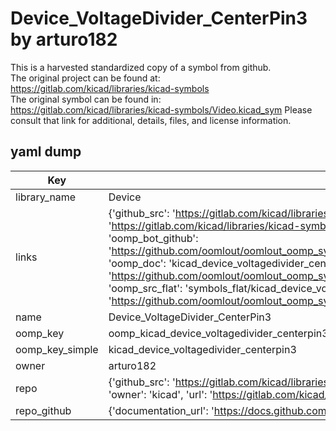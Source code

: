 # Device_VoltageDivider_CenterPin3 by arturo182  
This is a harvested standardized copy of a symbol from github.  
The original project can be found at:  
https://gitlab.com/kicad/libraries/kicad-symbols  
The original symbol can be found in:
https://gitlab.com/kicad/libraries/kicad-symbols/Video.kicad_sym
Please consult that link for additional, details, files, and license information.  
## yaml dump  
| Key | Value |  
| --- | --- |  
| library_name | Device |  
| links | {'github_src': 'https://gitlab.com/kicad/libraries/kicad-symbols/Video.kicad_sym', 'github_src_repo': 'https://gitlab.com/kicad/libraries/kicad-symbols', 'oomp_bot': 'kicad_device_voltagedivider_centerpin3/working', 'oomp_bot_github': 'https://github.com/oomlout/oomlout_oomp_symbol_bot/tree/main/kicad_device_voltagedivider_centerpin3/working', 'oomp_doc': 'kicad_device_voltagedivider_centerpin3/working', 'oomp_doc_github': 'https://github.com/oomlout/oomlout_oomp_symbol_doc/tree/main/kicad_device_voltagedivider_centerpin3/working', 'oomp_src_flat': 'symbols_flat/kicad_device_voltagedivider_centerpin3/working', 'oomp_src_flat_github': 'https://github.com/oomlout/oomlout_oomp_symbol_src/tree/main/kicad_device_voltagedivider_centerpin3/working'} |  
| name | Device_VoltageDivider_CenterPin3 |  
| oomp_key | oomp_kicad_device_voltagedivider_centerpin3 |  
| oomp_key_simple | kicad_device_voltagedivider_centerpin3 |  
| owner | arturo182 |  
| repo | {'github_src': 'https://gitlab.com/kicad/libraries/kicad-symbols/Video.kicad_sym', 'name': 'libraries/kicad-symbols', 'owner': 'kicad', 'url': 'https://gitlab.com/kicad/libraries/kicad-symbols'} |  
| repo_github | {'documentation_url': 'https://docs.github.com/rest/repos/repos#get-a-repository', 'message': 'Not Found'} |  

